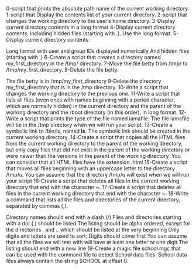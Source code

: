 0-script that prints the absolute path name of the current working directory.
1-script that Display the contents list of your current directory.
2-script that changes the working directory to the user’s home directory.
3-Display current directory contents in a long format
4-Display current directory contents, including hidden files (starting with .). Use the long format.
5-Display current directory contents.

Long format
with user and group IDs displayed numerically
And hidden files (starting with .)
6-Create a script that creates a directory named my_first_directory in the /tmp/ directory.
7-Move the file betty from /tmp/ to /tmp/my_first_directory.
8-Delete the file betty.

The file betty is in /tmp/my_first_directory
9-Delete the directory my_first_directory that is in the /tmp directory.
10-Write a script that changes the working directory to the previous one.
11-Write a script that lists all files (even ones with names beginning with a period character, which are normally hidden) in the current directory and the parent of the working directory and the /boot directory (in this order), in long format.
12-Write a script that prints the type of the file named iamafile. The file iamafile will be in the /tmp directory when we will run your script.
13-Create a symbolic link to /bin/ls, named __ls__. The symbolic link should be created in the current working directory.
14-Create a script that copies all the HTML files from the current working directory to the parent of the working directory, but only copy files that did not exist in the parent of the working directory or were newer than the versions in the parent of the working directory.
You can consider that all HTML files have the extension .html
15-Create a script that moves all files beginning with an uppercase letter to the directory /tmp/u.
You can assume that the directory /tmp/u will exist when we will run your script
16-Create a script that deletes all files in the current working directory that end with the character ~.
17-Create a script that deletes all files in the current working directory that end with the character ~.
18-Write a command that lists all the files and directories of the current directory, separated by commas (,).

Directory names should end with a slash (/)
Files and directories starting with a dot (.) should be listed
The listing should be alpha ordered, except for the directories . and .. which should be listed at the very beginning
Only digits and letters are used to sort; Digits should come first
You can assume that all the files we will test with will have at least one letter or one digit
The listing should end with a new line
19-Create a magic file school.mgc that can be used with the command file to detect School data files. School data files always contain the string SCHOOL at offset 0.
